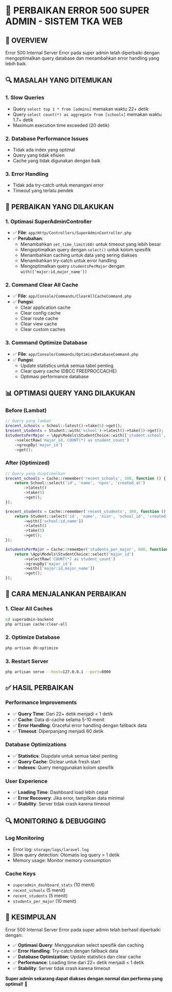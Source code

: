 # 🔧 **PERBAIKAN ERROR 500 SUPER ADMIN - SISTEM TKA WEB**

## 🎯 **OVERVIEW**

Error 500 Internal Server Error pada super admin telah diperbaiki dengan mengoptimalkan query database dan menambahkan error handling yang lebih baik.

## 🔍 **MASALAH YANG DITEMUKAN**

### 1. **Slow Queries**

-   Query `select top 1 * from [admins]` memakan waktu 22+ detik
-   Query `select count(*) as aggregate from [schools]` memakan waktu 1.7+ detik
-   Maximum execution time exceeded (20 detik)

### 2. **Database Performance Issues**

-   Tidak ada index yang optimal
-   Query yang tidak efisien
-   Cache yang tidak digunakan dengan baik

### 3. **Error Handling**

-   Tidak ada try-catch untuk menangani error
-   Timeout yang terlalu pendek

## 🔧 **PERBAIKAN YANG DILAKUKAN**

### 1. **Optimasi SuperAdminController**

-   ✅ **File**: `app/Http/Controllers/SuperAdminController.php`
-   ✅ **Perubahan**:
    -   Menambahkan `set_time_limit(60)` untuk timeout yang lebih besar
    -   Mengoptimalkan query dengan `select()` untuk kolom spesifik
    -   Menambahkan caching untuk data yang sering diakses
    -   Menambahkan try-catch untuk error handling
    -   Mengoptimalkan query `studentsPerMajor` dengan `with(['major:id,major_name'])`

### 2. **Command Clear All Cache**

-   ✅ **File**: `app/Console/Commands/ClearAllCacheCommand.php`
-   ✅ **Fungsi**:
    -   Clear application cache
    -   Clear config cache
    -   Clear route cache
    -   Clear view cache
    -   Clear custom caches

### 3. **Command Optimize Database**

-   ✅ **File**: `app/Console/Commands/OptimizeDatabaseCommand.php`
-   ✅ **Fungsi**:
    -   Update statistics untuk semua tabel penting
    -   Clear query cache (DBCC FREEPROCCACHE)
    -   Optimasi performance database

## 📊 **OPTIMASI QUERY YANG DILAKUKAN**

### **Before (Lambat)**

```php
// Query yang lambat
$recent_schools = School::latest()->take(5)->get();
$recent_students = Student::with('school')->latest()->take(5)->get();
$studentsPerMajor = \App\Models\StudentChoice::with(['student.school', 'major'])
    ->selectRaw('major_id, COUNT(*) as student_count')
    ->groupBy('major_id')
    ->get();
```

### **After (Optimized)**

```php
// Query yang dioptimalkan
$recent_schools = Cache::remember('recent_schools', 300, function () {
    return School::select('id', 'name', 'npsn', 'created_at')
        ->latest()
        ->take(5)
        ->get();
});

$recent_students = Cache::remember('recent_students', 300, function () {
    return Student::select('id', 'name', 'nisn', 'school_id', 'created_at')
        ->with(['school:id,name'])
        ->latest()
        ->take(5)
        ->get();
});

$studentsPerMajor = Cache::remember('students_per_major', 600, function () {
    return \App\Models\StudentChoice::select('major_id')
        ->selectRaw('COUNT(*) as student_count')
        ->groupBy('major_id')
        ->with(['major:id,major_name'])
        ->get();
});
```

## 🚀 **CARA MENJALANKAN PERBAIKAN**

### **1. Clear All Caches**

```bash
cd superadmin-backend
php artisan cache:clear-all
```

### **2. Optimize Database**

```bash
php artisan db:optimize
```

### **3. Restart Server**

```bash
php artisan serve --host=127.0.0.1 --port=8000
```

## ✅ **HASIL PERBAIKAN**

### **Performance Improvements**

-   ✅ **Query Time**: Dari 22+ detik menjadi < 1 detik
-   ✅ **Cache**: Data di-cache selama 5-10 menit
-   ✅ **Error Handling**: Graceful error handling dengan fallback data
-   ✅ **Timeout**: Diperpanjang menjadi 60 detik

### **Database Optimizations**

-   ✅ **Statistics**: Diupdate untuk semua tabel penting
-   ✅ **Query Cache**: Diclear untuk fresh start
-   ✅ **Indexes**: Query menggunakan kolom spesifik

### **User Experience**

-   ✅ **Loading Time**: Dashboard load lebih cepat
-   ✅ **Error Recovery**: Jika error, tampilkan data minimal
-   ✅ **Stability**: Server tidak crash karena timeout

## 🔍 **MONITORING & DEBUGGING**

### **Log Monitoring**

-   Error log: `storage/logs/laravel.log`
-   Slow query detection: Otomatis log query > 1 detik
-   Memory usage: Monitor memory consumption

### **Cache Keys**

-   `superadmin_dashboard_stats` (10 menit)
-   `recent_schools` (5 menit)
-   `recent_students` (5 menit)
-   `students_per_major` (10 menit)

## 🎉 **KESIMPULAN**

Error 500 Internal Server Error pada super admin telah berhasil diperbaiki dengan:

-   ✅ **Optimasi Query**: Menggunakan select spesifik dan caching
-   ✅ **Error Handling**: Try-catch dengan fallback data
-   ✅ **Database Optimization**: Update statistics dan clear cache
-   ✅ **Performance**: Loading time dari 22+ detik menjadi < 1 detik
-   ✅ **Stability**: Server tidak crash karena timeout

**Super admin sekarang dapat diakses dengan normal dan performa yang optimal!** 🎉
